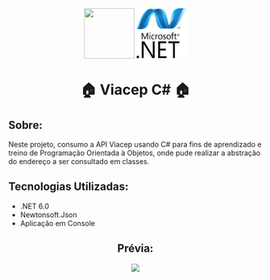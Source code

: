 <div align="center">
  <img src="https://raw.githubusercontent.com/tomchen/stack-icons/master/logos/c-sharp.svg" width="100px" height="100px"/>
  <img src="https://raw.githubusercontent.com/gilbarbara/logos/bea0759cf5fbfaad7e92e6032ff9481dd82de561/logos/dotnet.svg" width="100px" height="100px"/>
  <h1>🏠 Viacep C# 🏠</h1>
</div>
<div>
  <h2>Sobre:</h2>
  <p>Neste projeto, consumo a API Viacep usando C# para fins de aprendizado e treino de Programação Orientada à Objetos, onde pude realizar a abstração do endereço a ser consultado em classes.</p>
</div>
<div>
  <h2>Tecnologias Utilizadas:</h2>
  <ul>
    <li>.NET 6.0</li>
    <li>Newtonsoft.Json</li>
    <li>Aplicação em Console</li>
  </ul>
</div>
<div align="center">
  <h2>Prévia:</h2>
  <img src="https://github.com/LuisFernandoPBPereira/Viacep_CSharp/assets/86135150/04a154e7-bbb8-46b0-9819-6dcddc1a102f">
</div>
